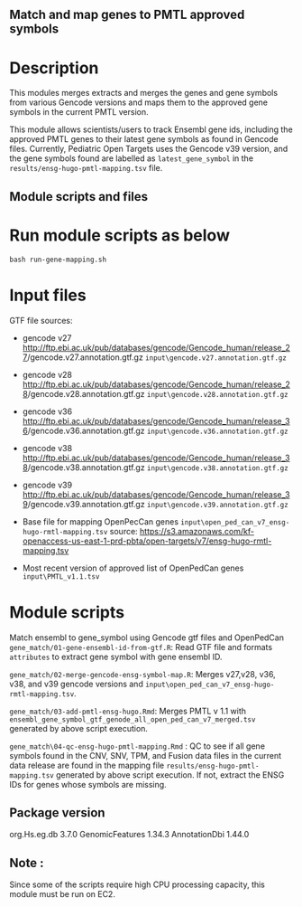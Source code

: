## Match and map genes to PMTL approved symbols

# Description
This modules merges extracts and merges the genes and gene symbols from various Gencode versions and maps them to the approved gene symbols in the current PMTL version.

This module allows scientists/users to track Ensembl gene ids, including the approved PMTL genes to their latest gene symbols as found in Gencode files. Currently, Pediatric Open Targets uses the Gencode v39 version, and the gene symbols found are labelled as `latest_gene_symbol` in the `results/ensg-hugo-pmtl-mapping.tsv` file.


## Module scripts and files

# Run module scripts as below
```
bash run-gene-mapping.sh
```

# Input files
GTF file sources:

- gencode v27 <http://ftp.ebi.ac.uk/pub/databases/gencode/Gencode_human/release_27>/gencode.v27.annotation.gtf.gz
`input\gencode.v27.annotation.gtf.gz`
- gencode v28 <http://ftp.ebi.ac.uk/pub/databases/gencode/Gencode_human/release_28>/gencode.v28.annotation.gtf.gz
`input\gencode.v28.annotation.gtf.gz`
- gencode v36 <http://ftp.ebi.ac.uk/pub/databases/gencode/Gencode_human/release_36>/gencode.v36.annotation.gtf.gz
`input\gencode.v36.annotation.gtf.gz`
- gencode v38 <http://ftp.ebi.ac.uk/pub/databases/gencode/Gencode_human/release_38>/gencode.v38.annotation.gtf.gz
`input\gencode.v38.annotation.gtf.gz`
- gencode v39 <http://ftp.ebi.ac.uk/pub/databases/gencode/Gencode_human/release_39>/gencode.v39.annotation.gtf.gz
`input\gencode.v39.annotation.gtf.gz`
- Base file for mapping OpenPecCan genes 
`input\open_ped_can_v7_ensg-hugo-rmtl-mapping.tsv`
source: <https://s3.amazonaws.com/kf-openaccess-us-east-1-prd-pbta/open-targets/v7/ensg-hugo-rmtl-mapping.tsv>

- Most recent version of approved list of OpenPedCan genes 
`input\PMTL_v1.1.tsv`


# Module scripts

Match ensembl to gene_symbol using Gencode gtf files and OpenPedCan 
`gene_match/01-gene-ensembl-id-from-gtf.R`: Read GTF file and formats `attributes` to extract gene symbol with gene ensembl ID.


`gene_match/02-merge-gencode-ensg-symbol-map.R`: Merges v27,v28, v36, v38, and v39 gencode versions and `input\open_ped_can_v7_ensg-hugo-rmtl-mapping.tsv`.

`gene_match/03-add-pmtl-ensg-hugo.Rmd`: Merges PMTL v 1.1 with 
`ensembl_gene_symbol_gtf_genode_all_open_ped_can_v7_merged.tsv` generated by above script execution.

`gene_match\04-qc-ensg-hugo-pmtl-mapping.Rmd` : QC to see if all gene symbols found in the CNV, SNV, TPM, and Fusion data files in the current data release are found in the mapping file `results/ensg-hugo-pmtl-mapping.tsv` generated by above script execution. If not, extract the ENSG IDs for genes whose symbols are missing.

## Package version

org.Hs.eg.db 3.7.0
GenomicFeatures 1.34.3
AnnotationDbi 1.44.0

## Note :
Since some of the scripts require high CPU processing capacity, this module must be run on EC2.
